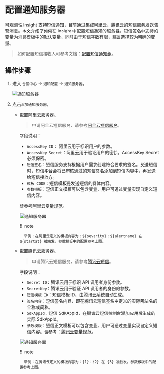 # 配置通知服务器

可观测性 Insight 支持短信通知，目前通过集成阿里云、腾讯云的短信服务发送告警消息。本文介绍了如何在 insight 中配置短信通知的服务器。短信签名中支持的变量为消息模板中的默认变量，同时由于短信字数有限，建议选择较为明确的变量。

> 如何配置短信接收人可参考文档：[配置短信通知组](../../user-guide/alert-center/message.md)。

## 操作步骤

1. 进入 `告警中心` -> `通知配置` -> `通知服务器`。

    ![通知服务器](https://docs.daocloud.io/daocloud-docs-images/docs/zh/docs/insight/images/sms01.png)

2. 点击`添加通知服务器`。

    - 配置阿里云服务器。

        > 申请阿里云短信服务，请参考[阿里云短信服务](https://help.aliyun.com/document_detail/108062.html?spm=a2c4g.57535.0.0.2cec637ffna8ye)。

        字段说明：

        - `AccessKey ID`： 阿里云用于标识用户的参数。
        - `AccessKey Secret`：阿里云用于验证用户的密钥。AccessKey Secret必须保密。
        - `短信签名`：短信服务支持根据用户需求创建符合要求的签名。发送短信时，短信平台会将已审核通过的短信签名添加到短信内容中，再发送给短信接收方。
        - `模板 CODE`：短信模板是发送短信的具体内容。
        - `参数模板`：短信正文模板可以包含变量，用户可通过变量实现自定义短信内容。

        请参考[阿里云变量规范](https://help.aliyun.com/document_detail/463270.html)。

        ![通知服务器](https://docs.daocloud.io/daocloud-docs-images/docs/zh/docs/insight/images/sms02.png)

        !!! note

            举例：在阿里云定义的模板内容为：${severity}：${alertname} 在 ${startat} 被触发。参数模板中的配置参考上图。

    - 配置腾讯云服务器。

        > 申请腾讯云短信服务，请参考[腾讯云短信](https://cloud.tencent.com/document/product/382/37794)。

        字段说明：

        - `Secret ID`：腾讯云用于标识 API 调用者身份参数。
        - `SecretKey`：腾讯云用于验证 API 调用者的身份的参数。
        - `短信模板 ID`：短信模板 ID，由腾讯云系统自动生成。
        - `签名内容`：短信签名内容，即在腾讯云短信签名中定义的实际网站名的全称或简称。
        - `SdkAppId`：短信 SdkAppId，在腾讯云短信控制台添加应用后生成的实际 SdkAppId。
        - `参数模板`：短信正文模板可以包含变量，用户可通过变量实现自定义短信内容。请参考：[腾讯云变量规范](https://cloud.tencent.com/document/product/382/39023#.E5.8F.98.E9.87.8F.E8.A7.84.E8.8C.83.3Ca-id.3D.22variable.22.3E.3C.2Fa.3E)。

        ![通知服务器](https://docs.daocloud.io/daocloud-docs-images/docs/zh/docs/insight/images/sms03.png)

        !!! note

            举例：在腾讯云定义的模板内容为：{1}：{2} 在 {3} 被触发。参数模板中的配置参考上图。
